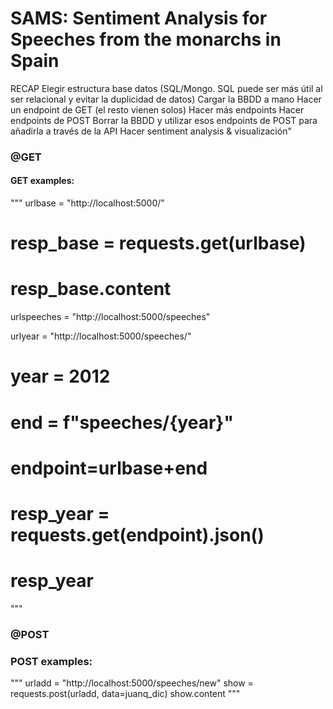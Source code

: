 # SAMS: Sentiment Analysis for Speeches from the monarchs in Spain



RECAP 
Elegir estructura base datos (SQL/Mongo. SQL puede ser más útil al ser relacional y evitar la duplicidad de datos)
Cargar la BBDD a mano
Hacer un endpoint de GET (el resto vienen solos)
Hacer más endpoints
Hacer endpoints de POST
Borrar la BBDD y utilizar esos endpoints de POST para añadirla a través de la API
Hacer sentiment analysis & visualización"

### @GET

#### GET examples:

"""
urlbase = "http://localhost:5000/"
# resp_base = requests.get(urlbase)
# resp_base.content

urlspeeches = "http://localhost:5000/speeches"

urlyear = "http://localhost:5000/speeches/<year>"
# year = 2012
# end = f"speeches/{year}"
# endpoint=urlbase+end
# resp_year = requests.get(endpoint).json()
# resp_year

"""


### @POST

### POST examples:

"""
urladd = "http://localhost:5000/speeches/new"
show = requests.post(urladd, data=juanq_dic)
show.content
"""